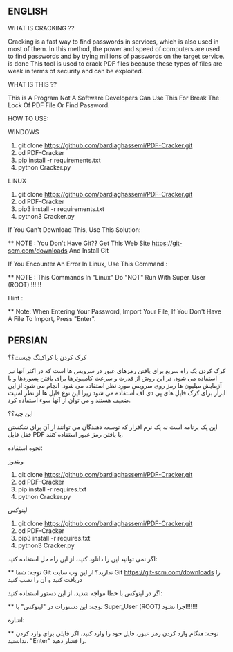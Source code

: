 ## ENGLISH 

WHAT IS CRACKING ??

Cracking is a fast way to find passwords in services, which is also used in most of them. In this method, the power and speed of computers are used to find passwords and by trying millions of passwords on the target service. is done
This tool is used to crack PDF files because these types of files are weak in terms of security and can be exploited.

WHAT IS THIS ??

This is A Program Not A Software Developers Can Use This For Break The Lock Of PDF File Or Find Password.

HOW TO USE:

WINDOWS
1. git clone https://github.com/bardiaghassemi/PDF-Cracker.git
2. cd PDF-Cracker
3. pip install -r requirements.txt
4. python Cracker.py

LINUX
1. git clone https://github.com/bardiaghassemi/PDF-Cracker.git
2. cd PDF-Cracker
3. pip3 install -r requirements.txt
4. python3 Cracker.py

If You Can't Download This, Use This Solution:

** NOTE : You Don't Have Git?? Get This Web Site https://git-scm.com/downloads And Install Git

If You Encounter An Error In Linux, Use This Command : 

** NOTE : This Commands In "Linux" Do "NOT" Run With Super_User (ROOT) !!!!!!

Hint :

** Note: When Entering Your Password, Import Your File, If You Don't Have A File To Import, Press "Enter".

## PERSIAN

کرک کردن یا کراکینگ چیست؟؟

کرک کردن یک راه سریع برای یافتن رمزهای عبور در سرویس ها است که در اکثر آنها نیز استفاده می شود. در این روش از قدرت و سرعت کامپیوترها برای یافتن پسوردها و با آزمایش میلیون ها رمز روی سرویس مورد نظر استفاده می شود. انجام می شود
از این ابزار برای کرک فایل های پی دی اف استفاده می شود زیرا این نوع فایل ها از نظر امنیت ضعیف هستند و می توان از آنها سوء استفاده کرد.

این چیه؟؟

این یک برنامه است نه یک نرم افزار که توسعه دهندگان می توانند از آن برای شکستن قفل فایل PDF یا یافتن رمز عبور استفاده کنند.

نحوه استفاده:

ویندوز
1. git clone https://github.com/bardiaghassemi/PDF-Cracker.git
2. cd PDF-Cracker
3. pip install -r requires.txt
4. python Cracker.py

لینوکس
1. git clone https://github.com/bardiaghassemi/PDF-Cracker.git
2. cd PDF-Cracker
3. pip3 install -r requires.txt
4. python3 Cracker.py

اگر نمی توانید این را دانلود کنید، از این راه حل استفاده کنید:

** توجه: شما Git ندارید؟ از این وب سایت Git https://git-scm.com/downloads را دریافت کنید و آن را نصب کنید

اگر در لینوکس با خطا مواجه شدید، از این دستور استفاده کنید:

** توجه: این دستورات در "لینوکس" با Super_User (ROOT) اجرا نشود!!!!!!

اشاره:

** توجه: هنگام وارد کردن رمز عبور، فایل خود را وارد کنید، اگر فایلی برای وارد کردن نداشتید، "Enter" را فشار دهید.

